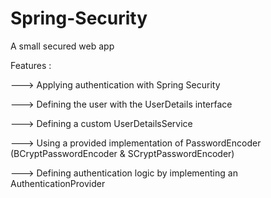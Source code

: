 # Spring-Security
A small secured web app 

Features : 

---> Applying authentication with Spring Security

---> Defining the user with the UserDetails interface

---> Defining a custom UserDetailsService

---> Using a provided implementation of PasswordEncoder (BCryptPasswordEncoder & SCryptPasswordEncoder)

---> Defining  authentication logic by implementing an AuthenticationProvider
